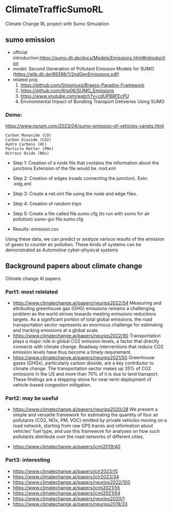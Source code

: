 # ClimateTrafficSumoRL
Climate Change RL project with Sumo Simulation

## sumo emission
- official introduction:https://sumo.dlr.de/docs/Models/Emissions.html#introduction
- model: Second Generation of Pollutant Emission Models for SUMO (https://elib.dlr.de/89398/1/2ndGenEmissions.pdf)
- related proj:
  1) https://github.com/Simoniuss/Braess-Paradox-Framework
  2) https://github.com/Ahp06/SUMO_Emissions
  3) https://www.youtube.com/watch?v=cdUP88FEcPU
  4) Environmental Impact of Bundling Transport Deliveries Using SUMO
### Demo:
https://www.nsnam.com/2023/04/sumo-emission-of-vehicles-vanets.html

	Carbon Monoxide (CO)
	Carbon Dioxide (CO2)
	Hydro Carbons (HC)
	Particle Matter (PMx)
	Nitrous Oxide (NOx)

- Step 1: Creation of a node file that contains the information about the junctions
Extension of the file would be .nod.xml
- Step 2: Creation of edges (roads connecting the junction).
Extn: .edg.xml
- Step 3: Create a net.xml file using the node and edge files.
- Step 4: Creation of random trips
- Step 5: Create a file called file.sumo.cfg (to run with sumo for air pollution)
sumo-gui file.sumo.cfg

- Results: emission.csv

Using these data, we can predict or analyze various results of the emission of gases to counter air pollution. These kinds of systems can be demonstrated as Automotive cyber-physical systems 


## Background papers about climate change
Climate change AI papers:

### Part1: most relelated
- https://www.climatechange.ai/papers/neurips2022/54
Measuring and attributing greenhouse gas (GHG) emissions remains a challenging problem as the world strives towards meeting emissions reductions targets. As a significant portion of total global emissions, the road transportation sector represents an enormous challenge for estimating and tracking emissions at a global scale.
- https://www.climatechange.ai/papers/neurips2022/90
Transportation plays a major role in global CO2 emission levels, a factor that directly connects with climate change. Roadway interventions that reduce CO2 emission levels have thus become a timely requirement.
- https://www.climatechange.ai/papers/neurips2021/50
Greenhouse gases (GHGs), particularly carbon dioxide, are a key contributor to climate change. The transportation sector makes up 35% of CO2 emissions in the US and more than 70% of it is due to land transport.
These findings are a stepping-stone for near-term deployment of vehicle-based congestion mitigation.

### Part2: may be useful
- https://www.climatechange.ai/papers/neurips2020/28
We present a simple and versatile framework for estimating the quantity of four air pollutants (CO2, NOx, PM, VOC) emitted by private vehicles moving on a road network, starting from raw GPS traces and information about vehicles' fuel type, and use this framework for analyses on how such pollutants distribute over the road networks of different cities.

- https://www.climatechange.ai/papers/icml2019/40

### Part3: interesting
- https://www.climatechange.ai/papers/iclr2023/15
- https://www.climatechange.ai/papers/iclr2023/34
- https://www.climatechange.ai/papers/neurips2022/100
- https://www.climatechange.ai/papers/icml2021/55
- https://www.climatechange.ai/papers/icml2021/64
- https://www.climatechange.ai/papers/neurips2020/1
- https://www.climatechange.ai/papers/neurips2019/33
